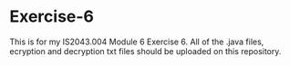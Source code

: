 # Exercise-6
This is for my IS2043.004 Module 6 Exercise 6.
All of the .java files, ecryption and decryption txt files should be uploaded on this repository.
